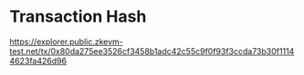 # Transaction Hash

https://explorer.public.zkevm-test.net/tx/0x80da275ee3526cf3458b1adc42c55c9f0f93f3ccda73b30f11144623fa426d96
